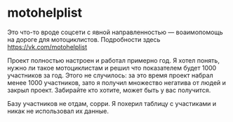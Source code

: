 # motohelplist
Это что-то вроде соцсети с явной направленностью — воаимопомощь на дороге для мотоциклистов.
Подробности здесь https://vk.com/motohelplist 

Проект полностью настроен и работал примерно год. Я хотел понять, нужно ли такое мотоциклистам и решил что показателем будет 1000 участников за год. 
Этого не случилось: за это время проект набрал менее 1000 участников, зато я получил множество негатива от людей и закрыл проект.
Забирайте кто хотите, может быть у вас получится. 

Базу участников не отдам, сорри. Я похерил таблицу с участиками и никак не использовал их данные.
